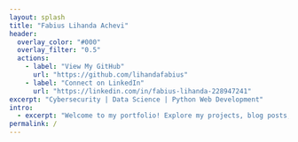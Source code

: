 ```yaml
---
layout: splash
title: "Fabius Lihanda Achevi"
header:
  overlay_color: "#000"
  overlay_filter: "0.5"
  actions:
    - label: "View My GitHub"
      url: "https://github.com/lihandafabius"
    - label: "Connect on LinkedIn"
      url: "https://linkedin.com/in/fabius-lihanda-228947241"
excerpt: "Cybersecurity | Data Science | Python Web Development"
intro: 
  - excerpt: "Welcome to my portfolio! Explore my projects, blog posts, and journey in tech."
permalink: /
---
```


